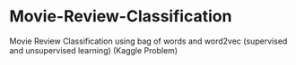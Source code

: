 # Movie-Review-Classification
Movie Review Classification using bag of words and word2vec (supervised and unsupervised learning) (Kaggle Problem)
